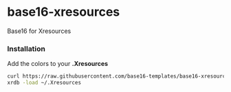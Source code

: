 base16-xresources
=================

Base16 for Xresources

### Installation
Add the colors to your **.Xresources**
```bash
curl https://raw.githubusercontent.com/base16-templates/base16-xresources/master/xresources/base16-default-dark-256.Xresources >> ~/.Xresources
xrdb -load ~/.Xresources
```
